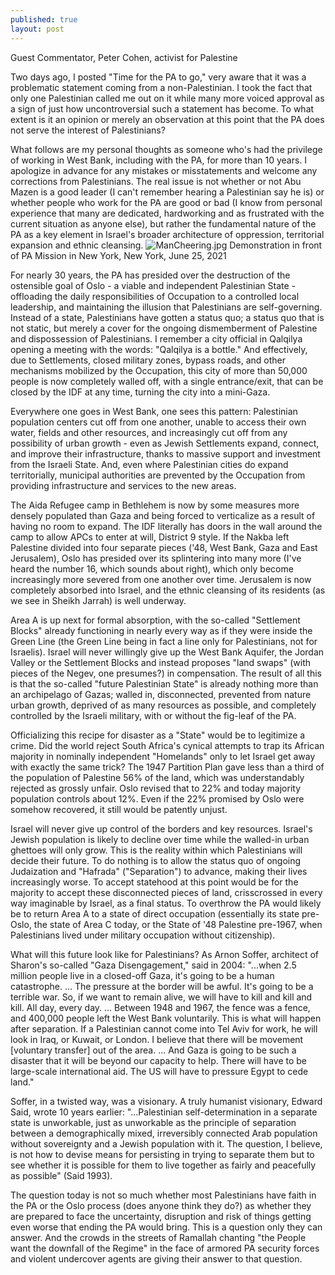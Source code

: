 ```yaml
---
published: true
layout: post
---
```

Guest Commentator, Peter Cohen, activist for Palestine

Two days ago, I posted "Time for the PA to go," very aware that it was a problematic statement coming from a non-Palestinian. I took the fact that only one Palestinian called me out on it while many more voiced approval as a sign of just how uncontroversial such a statement has become. To what extent is it an opinion or merely an observation at this point that the PA does not serve the interest of Palestinians? 

   What follows are my personal thoughts as someone who's had the privilege of working in West Bank, including with the PA, for more than 10 years. I apologize in advance for any mistakes or misstatements and welcome any corrections from Palestinians. The real issue is not whether or not Abu Mazen is a good leader (I can't remember hearing a Palestinian say he is) or whether people who work for the PA are good or bad (I know from personal experience that many are dedicated, hardworking and as frustrated with the current situation as anyone else), but rather the fundamental nature of the PA as a key element in Israel's broader architecture of oppression, territorial expansion and ethnic cleansing. 
   ![ManCheering.jpg]({{site.baseurl}}/images/ManCheering.jpg)
   Demonstration in front of PA Mission in New York, New York, June 25, 2021

   For nearly 30 years, the PA has presided over the destruction of the ostensible goal of Oslo - a viable and independent Palestinian State - offloading the daily responsibilities of Occupation to a controlled local leadership, and maintaining the illusion that Palestinians are self-governing. Instead of a state, Palestinians have gotten a status quo; a status quo that is not static, but merely a cover for the ongoing dismemberment of Palestine and dispossession of Palestinians. I remember a city official in Qalqilya opening a meeting with the words: "Qalqilya is a bottle." And effectively, due to Settlements, closed military zones, bypass roads, and other mechanisms mobilized by the Occupation, this city of more than 50,000 people is now completely walled off, with a single entrance/exit, that can be closed by the IDF at any time, turning the city into a mini-Gaza. 

   Everywhere one goes in West Bank, one sees this pattern: Palestinian population centers cut off from one another, unable to access their own water, fields and other resources, and increasingly cut off from any possibility of urban growth - even as Jewish Settlements expand, connect, and improve their infrastructure, thanks to massive support and investment from the Israeli State. And, even where Palestinian cities do expand territorially, municipal authorities are prevented by the Occupation from providing infrastructure and services to the new areas. 

   The Aida Refugee camp in Bethlehem is now by some measures more densely populated than Gaza and being forced to verticalize as a result of having no room to expand. The IDF literally has doors in the wall around the camp to allow APCs to enter at will, District 9 style. If the Nakba left Palestine divided into four separate pieces ('48, West Bank, Gaza and East Jerusalem), Oslo has presided over its splintering into many more (I've heard the number 16, which sounds about right), which only become increasingly more severed from one another over time. Jerusalem is now completely absorbed into Israel, and the ethnic cleansing of its residents (as we see in Sheikh Jarrah) is well underway. 

   Area A is up next for formal absorption, with the so-called "Settlement Blocks" already functioning in nearly every way as if they were inside the Green Line (the Green Line being in fact a line only for Palestinians, not for Israelis). Israel will never willingly give up the West Bank Aquifer, the Jordan Valley or the Settlement Blocks and instead proposes "land swaps" (with pieces of the Negev, one presumes?) in compensation. The result of all this is that the so-called "future Palestinian State" is already nothing more than an archipelago of Gazas; walled in, disconnected, prevented from nature urban growth, deprived of as many resources as possible, and completely controlled by the Israeli military, with or without the fig-leaf of the PA. 

   Officializing this recipe for disaster as a "State" would be to legitimize a crime. Did the world reject South Africa's cynical attempts to trap its African majority in nominally independent "Homelands" only to let Israel get away with exactly the same trick? The 1947 Partition Plan gave less than a third of the population of Palestine 56% of the land, which was understandably rejected as grossly unfair. Oslo revised that to 22% and today majority population controls about 12%. Even if the 22% promised by Oslo were somehow recovered, it still would be patently unjust. 

   
   
Israel will never give up control of the borders and key resources. Israel's Jewish population is likely to decline over time while the walled-in urban ghettoes will only grow. This is the reality within which Palestinians will decide their future. To do nothing is to allow the status quo of ongoing Judaization and "Hafrada" ("Separation") to advance, making their lives increasingly worse. To accept statehood at this point would be for the majority to accept these disconnected pieces of land, crisscrossed in every way imaginable by Israel, as a final status. To overthrow the PA would likely be to return Area A to a state of direct occupation (essentially its state pre-Oslo, the state of Area C today, or the State of '48 Palestine pre-1967, when Palestinians lived under military occupation without citizenship). 

   What will this future look like for Palestinians? As Arnon Soffer, architect of Sharon's so-called "Gaza Disengagement," said in 2004: "...when 2.5 million people live in a closed-off Gaza, it's going to be a human catastrophe. ... The pressure at the border will be awful. It's going to be a terrible war. So, if we want to remain alive, we will have to kill and kill and kill. All day, every day. ... Between 1948 and 1967, the fence was a fence, and 400,000 people left the West Bank voluntarily. This is what will happen after separation. If a Palestinian cannot come into Tel Aviv for work, he will look in Iraq, or Kuwait, or London. I believe that there will be movement [voluntary transfer] out of the area. ... And Gaza is going to be such a disaster that it will be beyond our capacity to help. There will have to be large-scale international aid. The US will have to pressure Egypt to cede land." 

   Soffer, in a twisted way, was a visionary. A truly humanist visionary, Edward Said, wrote 10 years earlier: "...Palestinian self-determination in a separate state is unworkable, just as unworkable as the principle of separation between a demographically mixed, irreversibly connected Arab population without sovereignty and a Jewish population with it. The question, I believe, is not how to devise means for persisting in trying to separate them but to see whether it is possible for them to live together as fairly and peacefully as possible" (Said 1993). 

   The question today is not so much whether most Palestinians have faith in the PA or the Oslo process (does anyone think they do?) as whether they are prepared to face the uncertainty, disruption and risk of things getting even worse that ending the PA would bring. This is a question only they can answer. And the crowds in the streets of Ramallah chanting "the People want the downfall of the Regime" in the face of armored PA security forces and violent undercover agents are giving their answer to that question.

